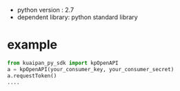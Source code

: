 * python version : 2.7
* dependent library: python standard library

example
===============

```python
from kuaipan_py_sdk import kpOpenAPI
a = kpOpenAPI(your_consumer_key, your_consumer_secret)
a.requestToken()
....
```


